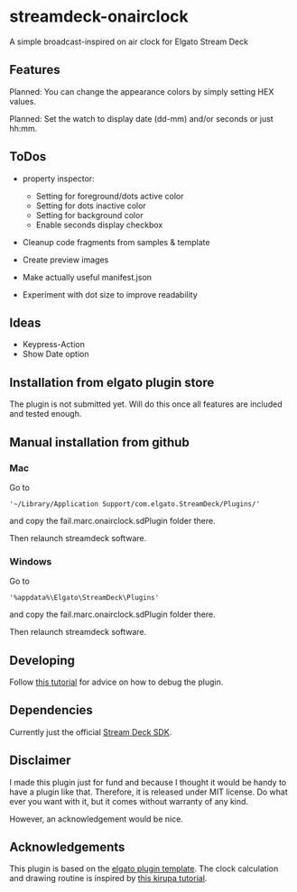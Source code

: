 # streamdeck-onairclock

A simple broadcast-inspired on air clock for Elgato Stream Deck

## Features

Planned: You can change the appearance colors by simply setting HEX values. 

Planned: Set the watch to display date (dd-mm) and/or seconds or just hh:mm.

## ToDos 

* property inspector:
  * Setting for foreground/dots active color
  * Setting for dots inactive color
  * Setting for background color
  * Enable seconds display checkbox

* Cleanup code fragments from samples & template
* Create preview images
* Make actually useful manifest.json
* Experiment with dot size to improve readability

## Ideas
* Keypress-Action
* Show Date option

## Installation from elgato plugin store

The plugin is not submitted yet. Will do this once all features are included and tested enough.

## Manual installation from github

### Mac

Go to 

    '~/Library/Application Support/com.elgato.StreamDeck/Plugins/'

and copy the fail.marc.onairclock.sdPlugin folder there.

Then relaunch streamdeck software.

### Windows 

Go to

    '%appdata%\Elgato\StreamDeck\Plugins'

and copy the fail.marc.onairclock.sdPlugin folder there.

Then relaunch streamdeck software.

## Developing

Follow [this tutorial](https://developer.elgato.com/documentation/stream-deck/sdk/create-your-own-plugin/) for advice on how to debug the plugin.

## Dependencies

Currently just the official [Stream Deck SDK](https://developer.elgato.com/documentation/stream-deck/sdk/overview/).

## Disclaimer

I made this plugin just for fund and because I thought it would be handy to have a plugin like that. Therefore, it is released under MIT license. Do what ever you want with it, but it comes without warranty of any kind.

However, an acknowledgement would be nice.

## Acknowledgements

This plugin is based on the [elgato plugin template](https://github.com/elgatosf/streamdeck-plugintemplate).
The clock calculation and drawing routine is inspired by [this kirupa tutorial](https://www.kirupa.com/html5/create_an_analog_clock_using_the_canvas.htm).